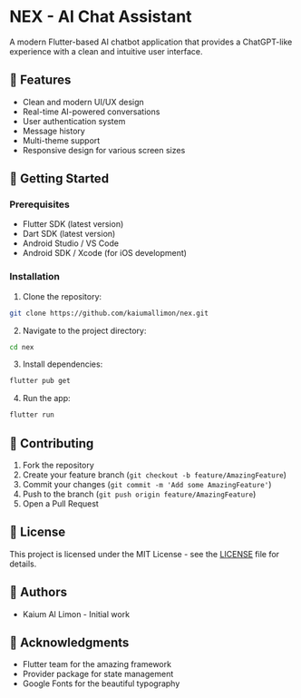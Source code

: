 # NEX - AI Chat Assistant

A modern Flutter-based AI chatbot application that provides a ChatGPT-like experience with a clean and intuitive user interface.

## 📱 Features

- Clean and modern UI/UX design
- Real-time AI-powered conversations
- User authentication system
- Message history
- Multi-theme support
- Responsive design for various screen sizes



## 🚀 Getting Started

### Prerequisites

- Flutter SDK (latest version)
- Dart SDK (latest version)
- Android Studio / VS Code
- Android SDK / Xcode (for iOS development)

### Installation

1. Clone the repository:
```bash
git clone https://github.com/kaiumallimon/nex.git
```

2. Navigate to the project directory:
```bash
cd nex
```

3. Install dependencies:
```bash
flutter pub get
```

4. Run the app:
```bash
flutter run
```


## 🤝 Contributing

1. Fork the repository
2. Create your feature branch (`git checkout -b feature/AmazingFeature`)
3. Commit your changes (`git commit -m 'Add some AmazingFeature'`)
4. Push to the branch (`git push origin feature/AmazingFeature`)
5. Open a Pull Request

## 📄 License

This project is licensed under the MIT License - see the [LICENSE](LICENSE) file for details.

## 👥 Authors

- Kaium Al Limon - Initial work

## 🙏 Acknowledgments

- Flutter team for the amazing framework
- Provider package for state management
- Google Fonts for the beautiful typography
